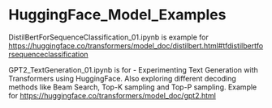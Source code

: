 # HuggingFace_Model_Examples

DistilBertForSequenceClassification_01.ipynb is example for https://huggingface.co/transformers/model_doc/distilbert.html#tfdistilbertforsequenceclassification

GPT2_TextGeneration_01.ipynb is for - Experimenting Text Generation with Transformers using HuggingFace. Also exploring different decoding methods like Beam Search, Top-K sampling and Top-P sampling. Example for https://huggingface.co/transformers/model_doc/gpt2.html
